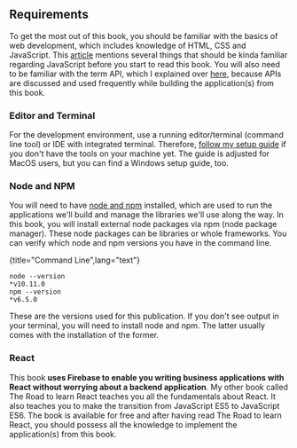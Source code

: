 ## Requirements

To get the most out of this book, you should be familiar with the basics of web development, which includes knowledge of HTML, CSS and JavaScript. This [article](https://www.robinwieruch.de/how-to-learn-framework/) mentions several things that should be kinda familiar regarding JavaScript before you start to read this book. You will also need to be familiar with the term API, which I explained over [here](https://www.robinwieruch.de/what-is-an-api-javascript/), because APIs are discussed and used frequently while building the application(s) from this book.

### Editor and Terminal

For the development environment, use a running editor/terminal (command line tool) or IDE with integrated terminal. Therefore, [follow my setup guide](https://www.robinwieruch.de/developer-setup/) if you don't have the tools on your machine yet. The guide is adjusted for MacOS users, but you can find a Windows setup guide, too.

### Node and NPM

You will need to have [node and npm](https://nodejs.org/en/) installed, which are used to run the applications we'll build and manage the libraries we'll use along the way. In this book, you will install external node packages via npm (node package manager). These node packages can be libraries or whole frameworks. You can verify which node and npm versions you have in the command line.

{title="Command Line",lang="text"}
~~~~~~~~
node --version
*v10.11.0
npm --version
*v6.5.0
~~~~~~~~

These are the versions used for this publication. If you don't see output in your terminal, you will need to install node and npm. The latter usually comes with the installation of the former.

### React

This book **uses Firebase to enable you writing business applications with React without worrying about a backend application**. My other book called The Road to learn React teaches you all the fundamentals about React. It also teaches you to make the transition from JavaScript ES5 to JavaScript ES6. The book is available for free and after having read The Road to learn React, you should possess all the knowledge to implement the application(s) from this book.